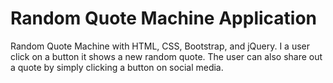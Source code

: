 # Random Quote Machine Application
Random Quote Machine with HTML, CSS, Bootstrap, and jQuery. I a user click on a button it shows a new random quote. The user can also share out a quote by simply clicking a button on social media.
